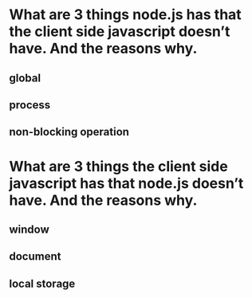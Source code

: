 # What are 3 things node.js has that the client side javascript doesn’t have. And the reasons why.
## global
## process
## non-blocking operation


# What are 3 things the client side javascript has that node.js doesn’t have. And the reasons why.
## window
## document
## local storage